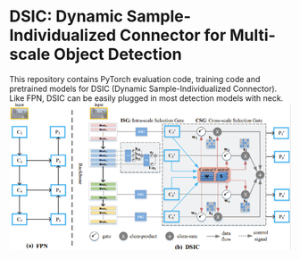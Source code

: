 # DSIC: Dynamic Sample-Individualized Connector for Multi-scale Object Detection
This repository contains PyTorch evaluation code, training code and pretrained models for DSIC (Dynamic Sample-Individualized Connector).
Like FPN, DSIC can be easily plugged in most detection models with neck.
![Image text](https://github.com/aakunkun/DSIC/blob/main/.github/dsic.png)

